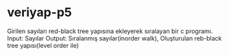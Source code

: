 # veriyap-p5
Girilen sayıları red-black tree yapısına ekleyerek sıralayan bir c programı.
Input: Sayılar
Output: Sıralanmış sayılar(inorder walk),
	  Oluşturulan reb-black tree yapısı(level order ile)
